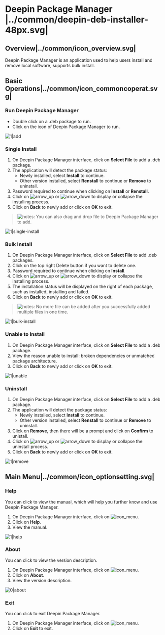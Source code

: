 # Deepin Package Manager |../common/deepin-deb-installer-48px.svg|

## Overview|../common/icon_overview.svg|

Deepin Package Manager is an application used to help users install and remove local software, supports bulk install.


## Basic Operations|../common/icon_commoncoperat.svg|

### Run Deepin Package Manager

- Double click on a .deb package to run.
- Click on the icon of Deepin Package Manager to run.

![1|add](png/add.png)


### Single Install

1. On Deepin Package Manager interface, click on **Select File** to add a .deb package.
2. The application will detect the package status:
   - Newly installed, select **Install** to continue.
   - Other version installed, select **Renstall** to continue or **Remove** to uninstall.
3. Password required to continue when clicking on **Install** or **Renstall**.
4. Click on ![arrow_up](icon/arrow_up.svg) or ![arrow_down](icon/arrow_down.svg) to display or collapse the installing process.
5. Click on **Back** to newly add or click on **OK** to exit.


> ![notes](icon/notes.svg): You can also drag and drop file to Deepin Package Manager to add.

![1|single-install](png/single-install.png)


### Bulk Install

1. On Deepin Package Manager interface, click on **Select File** to add .deb packages.
2. Click on the top right Delete button if you want to delete one.
3. Password required to continue when clicking on **Install**.
4. Click on ![arrow_up](icon/arrow_up.svg) or ![arrow_down](icon/arrow_down.svg) to display or collapse the installing process.
5. The installation status will be displayed on the right of each package, such as installed, installing and failed.
6. Click on **Back** to newly add or click on **OK** to exit.


> ![notes](icon/notes.svg): No more file can be added after you successfully added multiple files in one time.

![1|bulk-install](png/bulk-install.png)



### Unable to Install

1. On Deepin Package Manager interface, click on **Select File** to add a .deb package.
2. View the reason unable to install: broken dependencies or unmatched package architecture.
3. Click on **Back** to newly add or click on **OK** to exit.

![1|unable](png/unable.png)


### Uninstall

1. On Deepin Package Manager interface, click on **Select File** to add a .deb package.
2. The application will detect the package status:
   - Newly installed, select **Install** to continue.
   - Other version installed, select **Renstall** to continue or **Remove** to uninstall.
3. Click on **Remove**, then there will be a prompt and click on **Confirm** to unistall.
4. Click on ![arrow_up](icon/arrow_up.svg) or ![arrow_down](icon/arrow_down.svg) to display or collapse the uninstall process.
5. Click on **Back** to newly add or click on **OK** to exit.

![1|remove](png/remove.png)


## Main Menu|../common/icon_optionsetting.svg|

### Help

You can click to view the manual, which will help you further know and use Deepin Package Manager.

1. On Deepin Package Manager interface, click on ![icon_menu](icon/icon_menu.svg).
2. Click on **Help**.
3. View the manual.

![1|heip](png/help.png)


### About

You can click to view the version description.

1. On Deepin Package Manager interface, click on ![icon_menu](icon/icon_menu.svg).
2. Click on **About**.
3. View the version description.

![0|about](png/about.png)


### Exit

You can click to exit Deepin Package Manager.

1. On Deepin Package Manager interface, click on ![icon_menu](icon/icon_menu.svg).
2. Click on **Exit** to exit.
